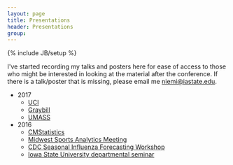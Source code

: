 ```yaml
---
layout: page
title: Presentations
header: Presentations
group: 
---
```

{% include JB/setup %}

I've started recording my talks and posters here for ease of access to those 
who might be interested in looking at the material after the conference. 
If there is a talk/poster that is missing, please email me <niemi@iastate.edu>.

- 2017
  - [UCI](https://github.com/jarad/UMASS2017/raw/master/JaradNiemi_UCI2017.pdf)
  - [Graybill](https://github.com/jarad/Graybill2017/raw/master/JaradNiemi_Graybill2017.pdf)
  - [UMASS](https://github.com/jarad/UMASS2017/raw/master/JaradNiemi_UMASS2017.pdf)
- 2016
  - [CMStatistics](https://github.com/jarad/CMSTAT2016/raw/master/JaradNiemi_CMSTAT2016.pdf)
  - [Midwest Sports Analytics Meeting](https://github.com/jarad/MwSAM2016/raw/master/JaradNiemi_MwSAM2016.pdf)
  - [CDC Seasonal Influenza Forecasting Workshop](https://github.com/jarad/CDC2016/raw/master/CDC2016.pdf)
  - [Iowa State University departmental seminar](https://github.com/jarad/ISU2016/raw/master/JaradNiemi_ISU2016.pdf)
